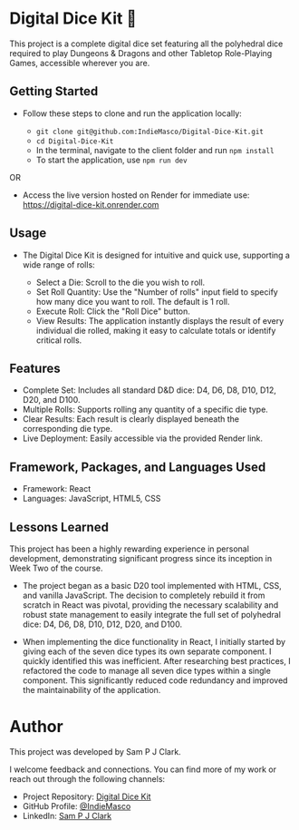 # Digital Dice Kit 🎲

This project is a complete digital dice set featuring all the polyhedral dice required to play Dungeons & Dragons and other Tabletop Role-Playing Games, accessible wherever you are.

## Getting Started

- Follow these steps to clone and run the application locally:

  - `git clone git@github.com:IndieMasco/Digital-Dice-Kit.git`
  - `cd Digital-Dice-Kit`
  - In the terminal, navigate to the client folder and run `npm install`
  - To start the application, use `npm run dev`

OR

- Access the live version hosted on Render for immediate use: https://digital-dice-kit.onrender.com

## Usage

- The Digital Dice Kit is designed for intuitive and quick use, supporting a wide range of rolls:

  - Select a Die: Scroll to the die you wish to roll.
  - Set Roll Quantity: Use the "Number of rolls" input field to specify how many dice you want to roll. The default is 1 roll.
  - Execute Roll: Click the "Roll Dice" button.
  - View Results: The application instantly displays the result of every individual die rolled, making it easy to calculate totals or identify critical rolls.

## Features

- Complete Set: Includes all standard D&D dice: D4, D6, D8, D10, D12, D20, and D100.
- Multiple Rolls: Supports rolling any quantity of a specific die type.
- Clear Results: Each result is clearly displayed beneath the corresponding die type.
- Live Deployment: Easily accessible via the provided Render link.

## Framework, Packages, and Languages Used

- Framework: React
- Languages: JavaScript, HTML5, CSS

## Lessons Learned

This project has been a highly rewarding experience in personal development, demonstrating significant progress since its inception in Week Two of the course.

- The project began as a basic D20 tool implemented with HTML, CSS, and vanilla JavaScript. The decision to completely rebuild it from scratch in React was pivotal, providing the necessary scalability and robust state management to easily integrate the full set of polyhedral dice: D4, D6, D8, D10, D12, D20, and D100.

- When implementing the dice functionality in React, I initially started by giving each of the seven dice types its own separate component. I quickly identified this was inefficient. After researching best practices, I refactored the code to manage all seven dice types within a single component. This significantly reduced code redundancy and improved the maintainability of the application.

# Author

This project was developed by Sam P J Clark.

I welcome feedback and connections. You can find more of my work or reach out through the following channels:

- Project Repository: [Digital Dice Kit](https://github.com/IndieMasco/Digital-Dice-Kit)
- GitHub Profile: [@IndieMasco](https://github.com/IndieMasco)
- LinkedIn: [Sam P J Clark](https://www.linkedin.com/in/sam-p-j-clark/)
